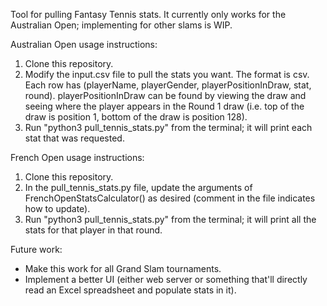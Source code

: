 Tool for pulling Fantasy Tennis stats. It currently only works for the Australian Open; implementing for other slams is WIP.

Australian Open usage instructions:

1. Clone this repository.
2. Modify the input.csv file to pull the stats you want. The format is csv. Each row has (playerName, playerGender, playerPositionInDraw, stat, round). playerPositionInDraw can be found by viewing the draw and seeing where the player appears in the Round 1 draw (i.e. top of the draw is position 1, bottom of the draw is position 128).
3. Run "python3 pull_tennis_stats.py" from the terminal; it will print each stat that was requested.

French Open usage instructions:

1. Clone this repository.
2. In the pull_tennis_stats.py file, update the arguments of FrenchOpenStatsCalculator() as desired (comment in the file indicates how to update).
3. Run "python3 pull_tennis_stats.py" from the terminal; it will print all the stats for that player in that round.

Future work:
*  Make this work for all Grand Slam tournaments.
*  Implement a better UI (either web server or something that'll directly read an Excel spreadsheet and populate stats in it).
